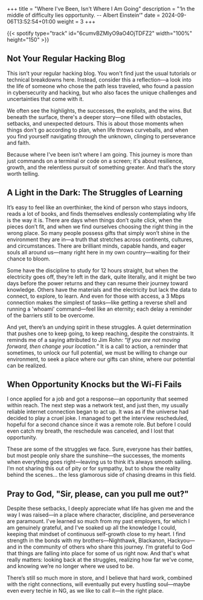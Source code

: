 +++
title = "Where I've Been, Isn't Where I Am Going"
description = "‘In the middle of difficulty lies opportunity. -- Albert Einstein‘"
date = 2024-09-06T13:52:54+01:00
weight = 3
+++

{{< spotify type="track" id="6cumvBZMlyO9aO4OjTDFZ2" width="100%" height="150" >}}
## **Not Your Regular Hacking Blog**

This isn’t your regular hacking blog. You won't find just the usual tutorials or technical breakdowns here. Instead, consider this a reflection—a look into the life of someone who chose the path less traveled, who found a passion in cybersecurity and hacking, but who also faces the unique challenges and uncertainties that come with it.

We often see the highlights, the successes, the exploits, and the wins. But beneath the surface, there's a deeper story—one filled with obstacles, setbacks, and unexpected detours. This is about those moments when things don't go according to plan, when life throws curveballs, and when you find yourself navigating through the unknown, clinging to perseverance and faith.

Because where I've been isn’t where I am going. This journey is more than just commands on a terminal or code on a screen; it's about resilience, growth, and the relentless pursuit of something greater. And that’s the story worth telling.

## **A Light in the Dark: The Struggles of Learning**

It’s easy to feel like an overthinker, the kind of person who stays indoors, reads a lot of books, and finds themselves endlessly contemplating why life is the way it is. There are days when things don’t quite click, when the pieces don’t fit, and when we find ourselves choosing the right thing in the wrong place. So many people possess gifts that simply won’t shine in the environment they are in—a truth that stretches across continents, cultures, and circumstances. There are brilliant minds, capable hands, and eager souls all around us—many right here in my own country—waiting for their chance to bloom.

Some have the discipline to study for 12 hours straight, but when the electricity goes off, they’re left in the dark, quite literally, and it might be two days before the power returns and they can resume their journey toward knowledge. Others have the materials and the electricity but lack the data to connect, to explore, to learn. And even for those with access, a 3 Mbps connection makes the simplest of tasks—like getting a reverse shell and running a 'whoami' command—feel like an eternity; each delay a reminder of the barriers still to be overcome.

And yet, there’s an undying spirit in these struggles. A quiet determination that pushes one to keep going, to keep reaching, despite the constraints. It reminds me of a saying attributed to Jim Rohn: “*If you are not moving forward, then change your location.*” It is a call to action, a reminder that sometimes, to unlock our full potential, we must be willing to change our environment, to seek a place where our gifts can shine, where our potential can be realized.

## **When Opportunity Knocks but the Wi-Fi Fails**

I once applied for a job and got a response—an opportunity that seemed within reach. The next step was a network test, and just then, my usually reliable internet connection began to act up. It was as if the universe had decided to play a cruel joke. I managed to get the interview rescheduled, hopeful for a second chance since it was a remote role. But before I could even catch my breath, the reschedule was canceled, and I lost that opportunity.

These are some of the struggles we face. Sure, everyone has their battles, but most people only share the sunshine—the successes, the moments when everything goes right—leaving us to think it’s always smooth sailing. I’m not sharing this out of pity or for sympathy, but to show the reality behind the scenes… the less glamorous side of chasing dreams in this field.

## **Pray to God, "Sir, please, can you pull me out?"**

Despite these setbacks, I deeply appreciate what life has given me and the way I was raised—in a place where character, discipline, and perseverance are paramount. I've learned so much from my past employers, for which I am genuinely grateful, and I've soaked up all the knowledge I could, keeping that mindset of continuous self-growth close to my heart. I find strength in the bonds with my brothers—Nighthawk, Blackanon, Hackyou—and in the community of others who share this journey. I’m grateful to God that things are falling into place for some of us right now. And that's what really matters: looking back at the struggles, realizing how far we've come, and knowing we’re no longer where we used to be.

There’s still so much more in store, and I believe that hard work, combined with the right connections, will eventually put every hustling soul—maybe even every techie in NG, as we like to call it—in the right place.
